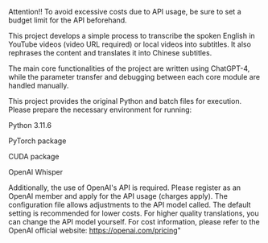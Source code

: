 Attention!! To avoid excessive costs due to API usage, be sure to set a budget limit for the API beforehand.

This project develops a simple process to transcribe the spoken English in YouTube videos (video URL required) or local videos into subtitles. It also rephrases the content and translates it into Chinese subtitles.

The main core functionalities of the project are written using ChatGPT-4, while the parameter transfer and debugging between each core module are handled manually.

This project provides the original Python and batch files for execution. Please prepare the necessary environment for running:

Python 3.11.6

PyTorch package

CUDA package

OpenAI Whisper

Additionally, the use of OpenAI's API is required. Please register as an OpenAI member and apply for the API usage (charges apply). 
The configuration file allows adjustments to the API model called. The default setting is recommended for lower costs. 
For higher quality translations, you can change the API model yourself. For cost information, please refer to the OpenAI official website: 
https://openai.com/pricing"
